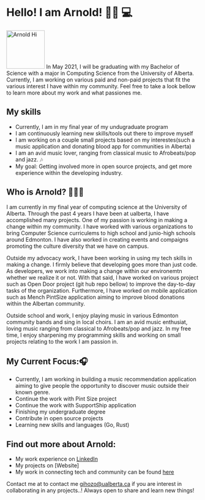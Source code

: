 # Hello! I am Arnold! 👋🏾 💻

<img src="https://sdk.bitmoji.com/render/panel/2af24209-ea90-4912-9223-4c54c650559a-d01c8adc-0ba7-4712-aec0-abdf98b36b99-v1.png?transparent=1&palette=1" alt="Arnold Hi"  style="align:right;height:100px;">
In May 2021, I will be graduating with my Bachelor of Science with a major in Computing Science from the University of Alberta. Currently, I am working on various paid and non-paid 
projects that fit the various interest I have within my community. Feel free to take a look bellow to learn more about my work and what passiones me.


## My skills
- Currently, I am in my final year of my undugraduate program
- I am continuously learning new skills/tools out there to improve myself
- I am working on a couple small projects based on my interestes(such a music application and donating blood app for communities in Alberta)
- I am an avid music lover, ranging from classical music to Afrobeats/pop and jazz. 🎶
- My goal: Getting involved more in open source projects, and get more experience within the developing industry.

## Who is Arnold? 🧑🏾‍💻
I am currently in my final year of computing science at the University of Alberta. Through the past 4 years I have been at ualberta, I have accomplished many projects. One of my passion is 
working in making a change within my community. I have worked with various organizations to bring Computer Science curriculems to high school and junio-high schools around Edmonton. I have also worked in creating events and compaigns promoting the culture diversity that we have on campus. 

Outside my advocacy work, I have been working in using my tech skills in making a change. I firmly believe that developing goes more than just code. As developers, we work into making a change 
within our environemtn whether we realize it or not. With that said, I have worked on various project such as Open Door project (git hub repo bellow) to improve the day-to-day tasks of the organization. Furthermore, I have worked on mobile application such as Mench PintSize application aiming to improve blood donations within the Albertan community. 

Outside school and work, I enjoy playing music in various Edmonton community bands and sing in local choirs. I am an avid music enthusiat, loving music ranging from classical to Afrobeats/pop and jazz. In my free time, I enjoy sharpening my programming skills and working on small projects relating to the work I am passion in. 

## My Current Focus:🎧
- Currently, I am working in building a music recommendation application aiming to give people the opportunity to discover music outside their known genre.
- Continue the work with Pint Size project
- Continue the work with SupportShip application
- Finishing my undergraduate degree
- Contribute in open source projects
- Learning new skills and languages (Go, Rust)


## Find out more about Arnold:
- My work experience on [LinkedIn](https://www.linkedin.com/in/arnold-gihozo/)
- My projects on [Website]
- My work in connecting tech and community can be found [here](https://vimeo.com/474012684/decd00ec5d)

Contact me at to contact me <gihozo@ualberta.ca> if you are interest in collaborating in any projects..! Always open to share and learn new things! 


